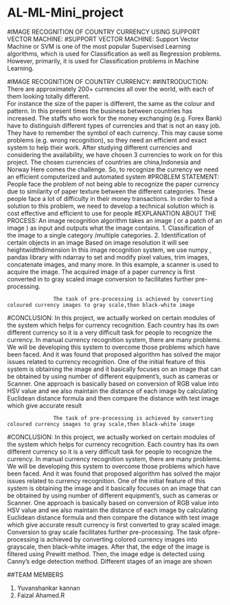 # AL-ML-Mini_project
#IMAGE RECOGNITION OF COUNTRY CURRENCY USING SUPPORT VECTOR MACHINE:
#SUPPORT VECTOR MACHINE:
Support Vector Machine or SVM is one of the most popular Supervised Learning algorithms, which is used for Classification as well as Regression problems. However, primarily, it is used for Classification problems in Machine Learning.

#IMAGE RECOGNITION OF COUNTRY CURRENCY:
##INTRODUCTION:
           There are approximately 200+ currencies all over the world, with each of them looking totally different.  
            For instance the size of the paper is different, the same as the colour and pattern. 
            In this present times the business between countries has increased.
            The staffs who work for the money exchanging (e.g. Forex Bank) have to distinguish different types of currencies and that is not an easy job. 
             They have to remember the symbol of each currency. This may cause some problems (e.g. wrong recognition), so they need an efficient and exact system to help their work.
           After studying different currencies and considering the availability, we have chosen 3 currencies to work on for this project. The chosen currencies of countries are china,Indonesia and
Norway
            Here comes the challenge. So, to recognize the currency we need an efficient computerized and automated system
#PROBLEM STATEMENT:
            People face the problem of not being able to recognize the paper currency due to similarity of paper texture between the different categories. 
             These people face a lot of difficulty in their money transactions. In order to find a solution to this problem, we need to develop a technical solution which is cost effective and efficient to use for people
#EXPLANATION ABOUT THE PROCESS:
                 An image recognition algorithm takes an image ( or a patch of an image ) as input and outputs what the image contains.
       1. Classification of the image to a single category /multiple categories.
       2. Identification  of certain objects in an image
                  Based  on image resolution it will see height*width*dimension
                  In this image recognition system, we use numpy  , pandas library with ndarray to set and modify pixel values, trim images, concatenate images, and many more.
                  In this example, a scanner is used to acquire the image. The acquired image of a paper currency is first converted in to gray scaled image conversion to facilitates further pre-processing.

                   The task of pre-processing is achieved by converting coloured currency images to gray scale,then black-white image

#CONCLUSION:
           In this project, we actually worked on certain modules of the system which helps for currency recognition. 
           Each country has its own different currency so it is a very difficult task for people to recognize the currency. 
            In manual currency recognition system, there are many problems. We will be developing this system to overcome those problems which have been faced. And it was found that proposed algorithm has solved the major issues related to currency recognition.
           One of the initial feature of this system is obtaining the image and it basically focuses on an image that can be obtained by using number of different equipment’s, such as cameras or Scanner. 
            One approach is basically based on conversion of RGB value into HSV value and we also maintain the distance of each image by calculating Euclidean distance formula and then compare the distance with test image which give accurate result


                   The task of pre-processing is achieved by converting coloured currency images to gray scale,then black-white image

#CONCLUSION:
           In this project, we actually worked on certain modules of the system which helps for currency recognition. 
           Each country has its own different currency so it is a very difficult task for people to recognize the currency. 
            In manual currency recognition system, there are many problems. We will be developing this system to overcome those problems which have been faced. And it was found that proposed algorithm has solved the major issues related to currency recognition.
           One of the initial feature of this system is obtaining the image and it basically focuses on an image that can be obtained by using number of different equipment’s, such as cameras or Scanner. 
            One approach is basically based on conversion of RGB value into HSV value and we also maintain the distance of each image by calculating Euclidean distance formula and then compare the distance with test image which give accurate result currency is first converted to gray scaled image. Conversion to gray scale facilitates further pre-processing. 
The task ofpre-processing is achieved by converting colored currency images into grayscale, then black-white images. After 
that, the edge of the image is filtered using Prewitt method. Then, the image edge is detected using Canny’s edge 
detection method. Different stages of an image are shown 
 
 


##TEAM MEMBERS 
1)	Yuvanshankar kannan
2)	Faizal Ahamed.R
  
